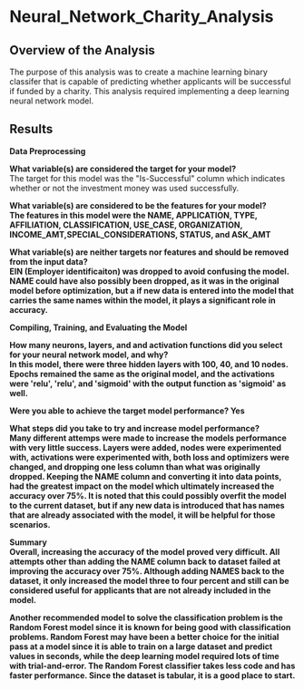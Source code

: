 # Neural_Network_Charity_Analysis

## Overview of the Analysis
The purpose of this analysis was to create a machine learning binary classifer that is capable of predicting whether applicants will be successful if funded by a charity. This analysis required implementing a deep learning neural network model.

## Results

<b>Data Preprocessing</b>

<b>What variable(s) are considered the target for your model?</b></br>
The target for this model was the "Is-Successful" column which indicates whether or not the investment money was used successfully.

<b>What variable(s) are considered to be the features for your model?<b></br>
The features in this model were the NAME, APPLICATION, TYPE, AFFILIATION, CLASSIFICATION, USE_CASE, ORGANIZATION, INCOME_AMT,SPECIAL_CONSIDERATIONS, STATUS, and ASK_AMT

<b>What variable(s) are neither targets nor features and should be removed from the input data?<b></br>
EIN (Employer identificaiton) was dropped to avoid confusing the model. NAME could have also possibly been dropped, as it was in the original model before optimization, but a if new data is entered into the model that carries the same names within the model, it plays a significant role in accuracy.

<b>Compiling, Training, and Evaluating the Model<b>
  
<b>How many neurons, layers, and and activation functions did you select for your neural network model, and why?<b></br> 
In this model, there were three hidden layers with 100, 40, and 10 nodes. Epochs remained the same as the original model, and the activations were 'relu', 'relu', and 'sigmoid' with the output function as 'sigmoid' as well.

<b>Were you able to achieve the target model performance?<b>
Yes

<b>What steps did you take to try and increase model performance?<b></br>
Many different attemps were made to increase the models performance with very little success. Layers were added, nodes were experimented with, activations were experimented with, both loss and optimizers were changed, and dropping one less column than what was originally dropped. Keeping the NAME column  and converting it into data points, had the greatest impact on the model which ultimately increased the accuracy over 75%. It is noted that this could possibly overfit the model to the current dataset, but if any new data is introduced that has names that are already associated with the model, it will be helpful for those scenarios.

<b>Summary<b></br>
Overall, increasing the accuracy of the model proved very difficult. All attempts other than adding the NAME column back to dataset failed at improving the accuracy over 75%. Although adding NAMES back to the dataset, it only increased the model three to four percent and still can be considered useful for applicants that are not already included in the model.

Another recommended model to solve the classification problem is the Random Forest model since it is known for being good with classification problems. Random Forest may have been a better choice for the initial pass at a model since it is able to train on a large dataset and predict values in seconds, while the deep learning model required lots of time with trial-and-error. The Random Forest classifier takes less code and has faster performance. Since the dataset is tabular, it is a good place to start.
